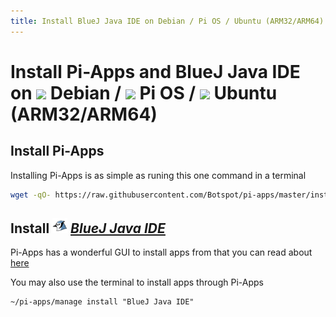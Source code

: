 ```yaml
---
title: Install BlueJ Java IDE on Debian / Pi OS / Ubuntu (ARM32/ARM64) | Pi-Apps
---
```

# Install Pi-Apps and BlueJ Java IDE on <img src=https://www.vectorlogo.zone/logos/debian/debian-icon.svg height=20 /> Debian / <img src=https://www.vectorlogo.zone/logos/raspberrypi/raspberrypi-icon.svg height=20 /> Pi OS / <img src=https://www.vectorlogo.zone/logos/ubuntu/ubuntu-icon.svg height=20 /> Ubuntu (ARM32/ARM64)
## Install Pi-Apps

Installing Pi-Apps is as simple as runing this one command in a terminal
```bash
wget -qO- https://raw.githubusercontent.com/Botspot/pi-apps/master/install | bash
```
## Install <img src="/img/app-icons/BlueJ Java IDE/icon-64.png" height=24> ***[BlueJ Java IDE](https://github.com/Botspot/pi-apps/tree/master/apps/BlueJ%20Java%20IDE)***
Pi-Apps has a wonderful GUI to install apps from that you can read about [here](/wiki/getting-started/running-pi-apps/)
        
You may also use the terminal to install apps through Pi-Apps
```
~/pi-apps/manage install "BlueJ Java IDE"
```
